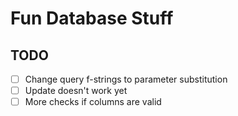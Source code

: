 # Fun Database Stuff


## TODO

- [ ] Change query f-strings to parameter substitution
- [ ] Update doesn't work yet
- [ ] More checks if columns are valid
